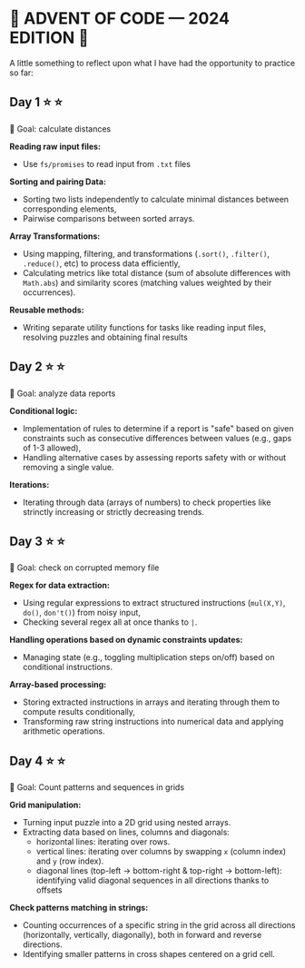 # 🎄 ADVENT OF CODE — 2024 EDITION 🎄

A little something to reflect upon what I have had the opportunity to practice so far:

## **Day 1**  :star: :star:

🎯 Goal: calculate distances

**Reading raw input files:**

- Use `fs/promises` to read input from `.txt` files

**Sorting and pairing Data:**

- Sorting two lists independently to calculate minimal distances between corresponding elements,
- Pairwise comparisons between sorted arrays.

**Array Transformations:**

- Using mapping, filtering, and transformations (`.sort()`, `.filter()`, `.reduce()`, etc) to process data efficiently,
- Calculating metrics like total distance (sum of absolute differences with `Math.abs`) and similarity scores (matching values weighted by their occurrences).

**Reusable methods:**

- Writing separate utility functions for tasks like reading input files, resolving puzzles and obtaining final results

## **Day 2**  :star: :star:

🎯 Goal: analyze data reports

**Conditional logic:**

- Implementation of rules to determine if a report is "safe" based on given constraints such as consecutive differences between values (e.g., gaps of 1-3 allowed),
- Handling alternative cases by assessing reports safety with or without removing a single value.

**Iterations:**

- Iterating through data (arrays of numbers) to check properties like strinctly increasing or strictly decreasing trends.

## **Day 3**  :star: :star:

🎯 Goal: check on corrupted memory file

**Regex for data extraction:**

- Using regular expressions to extract structured instructions (`mul(X,Y)`, `do()`, `don't()`) from noisy input,
- Checking several regex all at once thanks to `|`.

**Handling operations based on dynamic constraints updates:**

- Managing state (e.g., toggling multiplication steps on/off) based on conditional instructions.

**Array-based processing:**

- Storing extracted instructions in arrays and iterating through them to compute results conditionally,
- Transforming raw string instructions into numerical data and applying arithmetic operations.

## Day 4 :star: :star:

🎯 Goal: Count patterns and sequences in grids

**Grid manipulation:**

- Turning input puzzle into a 2D grid using nested arrays.
- Extracting data based on lines, columns and diagonals:
  - horizontal lines: iterating over rows.
  - vertical lines: iterating over columns by swapping `x` (column index) and `y` (row index).
  - diagonal lines (top-left → bottom-right & top-right → bottom-left): identifying valid diagonal sequences in all directions thanks to offsets

**Check patterns matching in strings:**

- Counting occurrences of a specific string in the grid across all directions (horizontally, vertically, diagonally), both in forward and reverse directions.
- Identifying smaller patterns in cross shapes centered on a grid cell.
